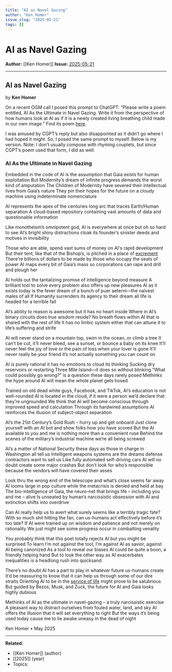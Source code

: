 ```yaml
---
title: "AI as Navel Gazing"
author: "Ken Homer"
issue_slug: "2025-05-21"
tags: []
---
```


# AI as Navel Gazing

**Author:** [[Ken Homer]]
**Issue:** [2025-05-21](https://plex.collectivesensecommons.org/2025-05-21/)

---

## AI as Navel Gazing
by **Ken Homer**

On a recent OGM call I posed this prompt to ChatGPT: “Please write a poem entitled, AI As the Ultimate in Navel Gazing. Write it from the perspective of how humans look at AI as if it is a newly created living breathing child made in our own image.” Find its poem [here](https://chat.collectivesensecommons.org/agora/pl/jmqefu6uopghfpysdxda739f8o).

I was amused by CGPT’s reply but also disappointed as it didn’t go where I had hoped it might. So, I posed the same prompt to myself. Below is my version. Note: I don’t usually compose with rhyming couplets, but since CGPT’s poem used that form, I did as well.

### AI As the Ultimate in Navel Gazing
Embedded in the code of AI is the assumption that Gaia exists for human exploitation
But Modernity’s dream of infinite progress demands the worst kind of amputation
The Children of Modernity have severed their intellectual lives from Gaia’s nature
They pin their hopes for the future on a cloudy machine using indeterminate nomenclature

AI represents the apex of the centuries long arc that traces Earth/Human separation
A cloud-based repository containing vast amounts of data and questionable information

Like monotheism’s omnipotent god, AI is everywhere at once but oh so hard to see
AI’s bright shiny distractions cloak its founder’s sinister deeds and motives in invisibility

Those who are able, spend vast sums of money on AI's rapid development
But their tent, like that of the Bishop’s, is pitched in a place of [excrement](https://www.poetryfoundation.org/poems/43295/crazy-jane-talks-with-the-bishop)
There’re billions of dollars to be made by those who occupy the seats of power
AI maps every bit of Gaia’s mass so corporations can rape and drill and plough her

AI holds out the tantalizing promise of intelligence beyond measure
A brilliant tool to solve every problem also offers up new pleasures
AI as it exists today is the fever dream of a bunch of puer aeterni––the naivest males of all
If Humanity surrenders its agency to their dream all life is headed for a terrible fall

AI’s ability to reason is awesome but it has no heart inside
Where in AI’s binary circuits does true wisdom reside?
No breath flows within AI that is shared with the rest of life
It has no limbic system either that can attune it to life’s suffering and strife

AI will never stand on a mountain top, swim in the ocean, or climb a tree
It can’t be cut, it’ll never bleed, see a sunset, or bounce a baby on its knee
It’ll never feel the joy of love or the pain of loss when your lover is gone
It’ll never really be your friend it’s not actually something you can count on

AI is purely rational it has no emotions to cloud its thinking
Sucking dry reservoirs or restarting Three Mile Island––it does so without blinking
“What could possibly go wrong?” is a question these days rarely posed
Methinks the hype around AI will mean the whole planet gets hosed

Trained on old dead white guys, Facebook, and TikTok, AI’s education is not well-rounded
AI is located in the cloud, if it were a person we’d declare that they’re ungrounded
We think that AI will become conscious through improved speed and calculation
Through its hardwired assumptions AI reinforces the illusion of subject-object separation

AI’s the 21st Century’s Gold Rush – hurry up and get onboard
Just clone yourself with an AI bot and show folks how you have scored
But the AI available to you and me is nothing more than a convenient ruse
Behind the scenes of the military’s industrial machine we’re all being screwed

AI’s a matter of National Security these days as those in charge in Washington all tell us
Intelligent weapons systems are the dreams defense contractors want to sell us
Like fully automated self-driving cars AI will no doubt create some major crashes
But don’t look for who’s responsible because the vendors will have covered their asses

Look thru the wrong end of the telescope and what’s close seems far away
AI looms large in pop culture while the metacrisis is denied and held at bay
The bio-intelligence of Gaia, the neuro-net that brings life – including you and me – alive
Is unseated by human’s narcissistic obsession with AI and extinction shifts into overdrive

Can AI really help us to avert what surely seems like a terribly tragic fate?
With so much shit hitting the fan, can us-humans act effectively before it’s too late?
If AI were trained up on wisdom and patience and not merely on rationality
We just might see some progress occur in combatting venality

You probably think that this poet totally rejects AI but you might be surprised
To learn I’m not against the tool, I’m against AI as savior, against AI being canonized
As a tool to reveal our biases AI could be quite a boon, a friendly helping hand
But to look the other way as AI exacerbates inequalities is a headlong rush into quicksand

There’s no doubt AI has a part to play in whatever future us-humans create
It’d be reassuring to know that it can help us through some of our dire straits
Orienting AI to be in the [service of life](https://www.youtube.com/watch?v=m1Rc_codNVA) might prove to be salubrious
But guided by Bezos, Musk, and Zuck, the future for AI and Gaia looks highly dubious

Methinks of AI as the ultimate in navel-gazing – a truly narcissistic exercise
A pleasant way to distract ourselves from fouled water, land, and sky
AI offers the illusion that it will set everything to right
But the ways it’s being used today cause me to lie awake uneasy in the dead of night

Ken Homer • May 2025

---

**Related:**
- [[Ken Homer]] (author)
- [[2025]] (year)
- Topics: 

